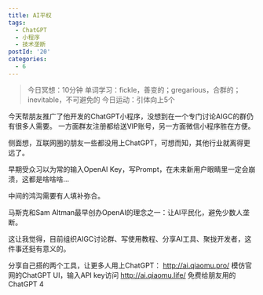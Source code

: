 ```yaml
---
title: AI平权
tags:
  - ChatGPT
  - 小程序
  - 技术垄断
postId: '20'
categories:
  - 6
---
```


> 今日冥想：10分钟
> 单词学习：fickle，善变的；gregarious，合群的；inevitable，不可避免的
> 今日运动：引体向上5个

今天帮朋友推广了他开发的ChatGPT小程序，没想到在一个专门讨论AIGC的群仍有很多人需要。
一方面群友注册都给送VIP账号，另一方面微信小程序胜在方便。

侧面想，互联网圈的朋友一些都没用上ChatGPT，可想而知，其他行业就离得更远了。

早期受众习以为常的输入OpenAI Key，写Prompt，在未来新用户眼睛里一定会崩溃，这都是啥啥啥...

中间的鸿沟需要有人填补弥合。

马斯克和Sam Altman最早创办OpenAI的理念之一：让AI平民化，避免少数人垄断。

这让我觉得，目前组织AIGC讨论群、写使用教程、分享AI工具、聚拢开发者，这件事还挺有意义的。

分享自己搭的两个工具，让更多人用上ChatGPT：
http://ai.qiaomu.pro/ 模仿官网的ChatGPT UI，输入API key访问
http://ai.qiaomu.life/ 免费给朋友用的ChatGPT 4









